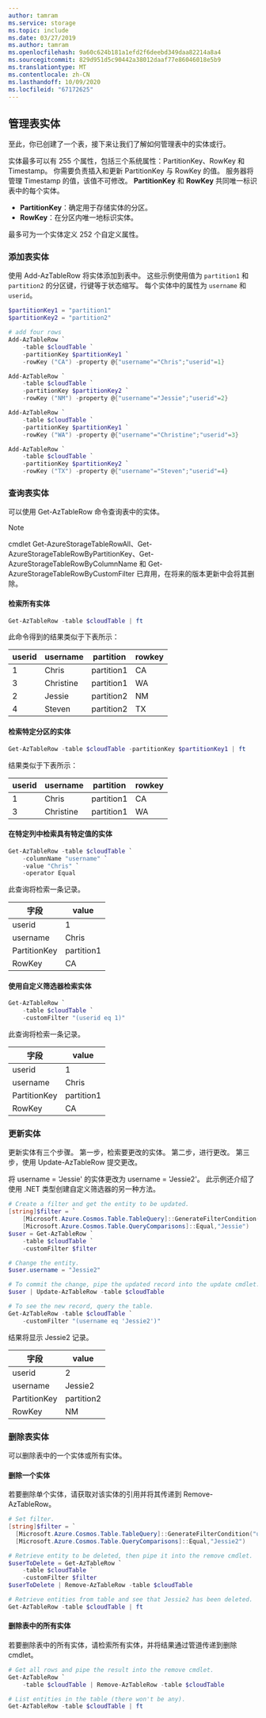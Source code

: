```yaml
---
author: tamram
ms.service: storage
ms.topic: include
ms.date: 03/27/2019
ms.author: tamram
ms.openlocfilehash: 9a60c624b181a1efd2f6deebd349daa82214a8a4
ms.sourcegitcommit: 829d951d5c90442a38012daaf77e86046018e5b9
ms.translationtype: MT
ms.contentlocale: zh-CN
ms.lasthandoff: 10/09/2020
ms.locfileid: "67172625"
---
```

<!--created by Robin Shahan to go in the articles for table storage w/powershell.
    There is one for Azure Table Storage and one for Azure Cosmos DB Table API -->

## <a name="managing-table-entities"></a>管理表实体

至此，你已创建了一个表，接下来让我们了解如何管理表中的实体或行。 

实体最多可以有 255 个属性，包括三个系统属性：PartitionKey、RowKey 和 Timestamp。    你需要负责插入和更新 PartitionKey 与 RowKey 的值。   服务器将管理 Timestamp 的值，该值不可修改。  **PartitionKey** 和 **RowKey** 共同唯一标识表中的每个实体。

* **PartitionKey**：确定用于存储实体的分区。
* **RowKey**：在分区内唯一地标识实体。

最多可为一个实体定义 252 个自定义属性。 

### <a name="add-table-entities"></a>添加表实体

使用 Add-AzTableRow 将实体添加到表中。  这些示例使用值为 `partition1` 和 `partition2` 的分区键，行键等于状态缩写。 每个实体中的属性为 `username` 和 `userid`。 

```powershell
$partitionKey1 = "partition1"
$partitionKey2 = "partition2"

# add four rows 
Add-AzTableRow `
    -table $cloudTable `
    -partitionKey $partitionKey1 `
    -rowKey ("CA") -property @{"username"="Chris";"userid"=1}

Add-AzTableRow `
    -table $cloudTable `
    -partitionKey $partitionKey2 `
    -rowKey ("NM") -property @{"username"="Jessie";"userid"=2}

Add-AzTableRow `
    -table $cloudTable `
    -partitionKey $partitionKey1 `
    -rowKey ("WA") -property @{"username"="Christine";"userid"=3}

Add-AzTableRow `
    -table $cloudTable `
    -partitionKey $partitionKey2 `
    -rowKey ("TX") -property @{"username"="Steven";"userid"=4}
```

### <a name="query-the-table-entities"></a>查询表实体

可以使用 Get-AzTableRow 命令查询表中的实体。 

> [!NOTE]
> cmdlet Get-AzureStorageTableRowAll、Get-AzureStorageTableRowByPartitionKey、Get-AzureStorageTableRowByColumnName 和 Get-AzureStorageTableRowByCustomFilter 已弃用，在将来的版本更新中会将其删除。    

#### <a name="retrieve-all-entities"></a>检索所有实体

```powershell
Get-AzTableRow -table $cloudTable | ft
```

此命令得到的结果类似于下表所示：

| userid | username | partition | rowkey |
|----|---------|---------------|----|
| 1 | Chris | partition1 | CA |
| 3 | Christine | partition1 | WA |
| 2 | Jessie | partition2 | NM |
| 4 | Steven | partition2 | TX |

#### <a name="retrieve-entities-for-a-specific-partition"></a>检索特定分区的实体

```powershell
Get-AzTableRow -table $cloudTable -partitionKey $partitionKey1 | ft
```

结果类似于下表所示：

| userid | username | partition | rowkey |
|----|---------|---------------|----|
| 1 | Chris | partition1 | CA |
| 3 | Christine | partition1 | WA |

#### <a name="retrieve-entities-for-a-specific-value-in-a-specific-column"></a>在特定列中检索具有特定值的实体

```powershell
Get-AzTableRow -table $cloudTable `
    -columnName "username" `
    -value "Chris" `
    -operator Equal
```

此查询将检索一条记录。

|字段|value|
|----|----|
| userid | 1 |
| username | Chris |
| PartitionKey | partition1 |
| RowKey      | CA |

#### <a name="retrieve-entities-using-a-custom-filter"></a>使用自定义筛选器检索实体 

```powershell
Get-AzTableRow `
    -table $cloudTable `
    -customFilter "(userid eq 1)"
```

此查询将检索一条记录。

|字段|value|
|----|----|
| userid | 1 |
| username | Chris |
| PartitionKey | partition1 |
| RowKey      | CA |

### <a name="updating-entities"></a>更新实体 

更新实体有三个步骤。 第一步，检索要更改的实体。 第二步，进行更改。 第三步，使用 Update-AzTableRow 提交更改。 

将 username = 'Jessie' 的实体更改为 username = 'Jessie2'。 此示例还介绍了使用 .NET 类型创建自定义筛选器的另一种方法。

```powershell
# Create a filter and get the entity to be updated.
[string]$filter = `
    [Microsoft.Azure.Cosmos.Table.TableQuery]::GenerateFilterCondition("username",`
    [Microsoft.Azure.Cosmos.Table.QueryComparisons]::Equal,"Jessie")
$user = Get-AzTableRow `
    -table $cloudTable `
    -customFilter $filter

# Change the entity.
$user.username = "Jessie2"

# To commit the change, pipe the updated record into the update cmdlet.
$user | Update-AzTableRow -table $cloudTable

# To see the new record, query the table.
Get-AzTableRow -table $cloudTable `
    -customFilter "(username eq 'Jessie2')"
```

结果将显示 Jessie2 记录。

|字段|value|
|----|----|
| userid | 2 |
| username | Jessie2 |
| PartitionKey | partition2 |
| RowKey      | NM |

### <a name="deleting-table-entities"></a>删除表实体

可以删除表中的一个实体或所有实体。

#### <a name="deleting-one-entity"></a>删除一个实体

若要删除单个实体，请获取对该实体的引用并将其传递到 Remove-AzTableRow。 

```powershell
# Set filter.
[string]$filter = `
  [Microsoft.Azure.Cosmos.Table.TableQuery]::GenerateFilterCondition("username",`
  [Microsoft.Azure.Cosmos.Table.QueryComparisons]::Equal,"Jessie2")

# Retrieve entity to be deleted, then pipe it into the remove cmdlet.
$userToDelete = Get-AzTableRow `
    -table $cloudTable `
    -customFilter $filter
$userToDelete | Remove-AzTableRow -table $cloudTable

# Retrieve entities from table and see that Jessie2 has been deleted.
Get-AzTableRow -table $cloudTable | ft
```

#### <a name="delete-all-entities-in-the-table"></a>删除表中的所有实体

若要删除表中的所有实体，请检索所有实体，并将结果通过管道传递到删除 cmdlet。 

```powershell
# Get all rows and pipe the result into the remove cmdlet.
Get-AzTableRow `
    -table $cloudTable | Remove-AzTableRow -table $cloudTable 

# List entities in the table (there won't be any).
Get-AzTableRow -table $cloudTable | ft
```
